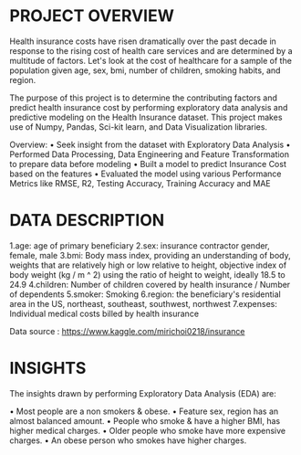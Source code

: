 # PROJECT OVERVIEW

Health insurance costs have risen dramatically over the past decade in response to the rising cost of health care services and are determined by a multitude of factors. Let's look at the cost of healthcare for a sample of the population given age, sex, bmi, number of children, smoking habits, and region.

The purpose of this project is to determine the contributing factors and predict health insurance cost by performing exploratory data analysis and predictive modeling on the Health Insurance dataset. This project makes use of Numpy, Pandas, Sci-kit learn, and Data Visualization libraries.

Overview:
• Seek insight from the dataset with Exploratory Data Analysis
• Performed Data Processing, Data Engineering and Feature Transformation to prepare data before modeling
• Built a model to predict Insurance Cost based on the features
• Evaluated the model using various Performance Metrics like RMSE, R2, Testing Accuracy, Training Accuracy and MAE

# DATA DESCRIPTION

1.age: age of primary beneficiary
2.sex: insurance contractor gender, female, male
3.bmi: Body mass index, providing an understanding of body, weights that are relatively high or low relative to height, objective index of body weight (kg / m ^ 2) using the ratio of height to weight, ideally 18.5 to 24.9
4.children: Number of children covered by health insurance / Number of dependents
5.smoker: Smoking
6.region: the beneficiary's residential area in the US, northeast, southeast, southwest, northwest
7.expenses: Individual medical costs billed by health insurance

Data source : https://www.kaggle.com/mirichoi0218/insurance

# INSIGHTS

The insights drawn by performing Exploratory Data Analysis (EDA) are:

• Most people are a non smokers & obese.
• Feature sex, region has an almost balanced amount.
• People who smoke & have a higher BMI, has higher medical charges.
• Older people who smoke have more expensive charges.
• An obese person who smokes have higher charges.

